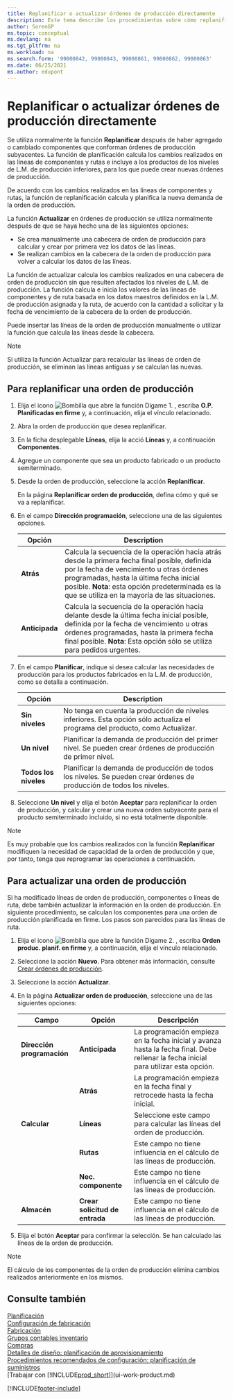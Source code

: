 ```yaml
---
title: Replanificar o actualizar órdenes de producción directamente
description: Este tema describe los procedimientos sobre cómo replanificar órdenes de producción y actualizar órdenes de producción directamente.
author: SorenGP
ms.topic: conceptual
ms.devlang: na
ms.tgt_pltfrm: na
ms.workload: na
ms.search.form: '99000842, 99000843, 99000861, 99000862, 99000863'
ms.date: 06/25/2021
ms.author: edupont
---
```

# Replanificar o actualizar órdenes de producción directamente

Se utiliza normalmente la función **Replanificar** después de haber agregado o cambiado componentes que conforman órdenes de producción subyacentes. La función de planificación calcula los cambios realizados en las líneas de componentes y rutas e incluye a los productos de los niveles de L.M. de producción inferiores, para los que puede crear nuevas órdenes de producción.  

De acuerdo con los cambios realizados en las líneas de componentes y rutas, la función de replanificación calcula y planifica la nueva demanda de la orden de producción.  

La función **Actualizar** en órdenes de producción se utiliza normalmente después de que se haya hecho una de las siguientes opciones:

- Se crea manualmente una cabecera de orden de producción para calcular y crear por primera vez los datos de las líneas.
- Se realizan cambios en la cabecera de la orden de producción para volver a calcular los datos de las líneas.

La función de actualizar calcula los cambios realizados en una cabecera de orden de producción sin que resulten afectados los niveles de L.M. de producción. La función calcula e inicia los valores de las líneas de componentes y de ruta basada en los datos maestros definidos en la L.M. de producción asignada y la ruta, de acuerdo con la cantidad a solicitar y la fecha de vencimiento de la cabecera de la orden de producción.

Puede insertar las líneas de la orden de producción manualmente o utilizar la función que calcula las líneas desde la cabecera.  

> [!NOTE]
> Si utiliza la función Actualizar para recalcular las líneas de orden de producción, se eliminan las líneas antiguas y se calculan las nuevas.  

## Para replanificar una orden de producción

1. Elija el icono ![Bombilla que abre la función Dígame 1.](media/ui-search/search_small.png "Dígame qué desea hacer") , escriba **O.P. Planificadas en firme** y, a continuación, elija el vínculo relacionado.  
2. Abra la orden de producción que desea replanificar.  
3. En la ficha desplegable **Líneas**, elija la acció **Líneas** y, a continuación **Componentes**.  
4. Agregue un componente que sea un producto fabricado o un producto semiterminado.  
5. Desde la orden de producción, seleccione la acción **Replanificar**.  

    En la página **Replanificar orden de producción**, defina cómo y qué se va a replanificar.  
6. En el campo **Dirección programación**, seleccione una de las siguientes opciones.  

    | Opción | Description |
    |--|--|
    | **Atrás** | Calcula la secuencia de la operación hacia atrás desde la primera fecha final posible, definida por la fecha de vencimiento u otras órdenes programadas, hasta la última fecha inicial posible. **Nota**: esta opción predeterminada es la que se utiliza en la mayoría de las situaciones. |
    | **Anticipada** | Calcula la secuencia de la operación hacia delante desde la última fecha inicial posible, definida por la fecha de vencimiento u otras órdenes programadas, hasta la primera fecha final posible. **Nota**: Esta opción sólo se utiliza para pedidos urgentes. |

7. En el campo **Planificar**, indique si desea calcular las necesidades de producción para los productos fabricados en la L.M. de producción, como se detalla a continuación.  

    |Opción|Description|  
    |----------------------------------|---------------------------------------|  
    |**Sin niveles**|No tenga en cuenta la producción de niveles inferiores. Esta opción sólo actualiza el programa del producto, como Actualizar.|  
    |**Un nivel**|Planificar la demanda de producción del primer nivel. Se pueden crear órdenes de producción de primer nivel.|  
    |**Todos los niveles**|Planificar la demanda de producción de todos los niveles. Se pueden crear órdenes de producción de todos los niveles.|  

8. Seleccione **Un nivel** y elija el botón **Aceptar** para replanificar la orden de producción, y calcular y crear una nueva orden subyacente para el producto semiterminado incluido, si no está totalmente disponible.  

> [!NOTE]  
> Es muy probable que los cambios realizados con la función **Replanificar** modifiquen la necesidad de capacidad de la orden de producción y que, por tanto, tenga que reprogramar las operaciones a continuación.  

## Para actualizar una orden de producción

Si ha modificado líneas de orden de producción, componentes o líneas de ruta, debe también actualizar la información en la orden de producción. En siguiente procedimiento, se calculan los componentes para una orden de producción planificada en firme. Los pasos son parecidos para las líneas de ruta.

1. Elija el icono ![Bombilla que abre la función Dígame 2.](media/ui-search/search_small.png "Dígame qué desea hacer") , escriba **Orden produc. planif. en firme** y, a continuación, elija el vínculo relacionado.  
2. Seleccione la acción **Nuevo**. Para obtener más información, consulte [Crear órdenes de producción](production-how-to-create-production-orders.md).  
3. Seleccione la acción **Actualizar**.
4. En la página **Actualizar orden de producción**, seleccione una de las siguientes opciones:

    |Campo|Opción|Descripción|  
    |----------------------------------|---------------|---------------------------------------|  
    |**Dirección programación**|**Anticipada**|La programación empieza en la fecha inicial y avanza hasta la fecha final. Debe rellenar la fecha inicial para utilizar esta opción.|  
    ||**Atrás**|La programación empieza en la fecha final y retrocede hasta la fecha inicial.|  
    |**Calcular**|**Líneas**|Seleccione este campo para calcular las líneas del orden de producción.|  
    ||**Rutas**|Este campo no tiene influencia en el cálculo de las líneas de producción.|  
    ||**Nec. componente**|Este campo no tiene influencia en el cálculo de las líneas de producción.|  
    |**Almacén**|**Crear solicitud de entrada**|Este campo no tiene influencia en el cálculo de las líneas de producción.|  

5. Elija el botón **Aceptar** para confirmar la selección. Se han calculado las líneas de la orden de producción.

> [!NOTE]  
> El cálculo de los componentes de la orden de producción elimina cambios realizados anteriormente en los mismos.

## Consulte también

[Planificación](production-planning.md)  
[Configuración de fabricación](production-configure-production-processes.md)  
[Fabricación](production-manage-manufacturing.md)    
[Grupos contables inventario](inventory-manage-inventory.md)  
[Compras](purchasing-manage-purchasing.md)  
[Detalles de diseño: planificación de aprovisionamiento](design-details-supply-planning.md)   
[Procedimientos recomendados de configuración: planificación de suministros](setup-best-practices-supply-planning.md)  
[Trabajar con [!INCLUDE[prod_short](includes/prod_short.md)]](ui-work-product.md)


[!INCLUDE[footer-include](includes/footer-banner.md)]